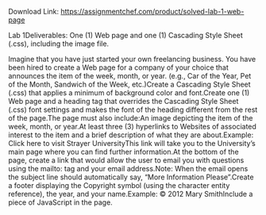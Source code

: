Download Link: https://assignmentchef.com/product/solved-lab-1-web-page
<br>
<p class="ui header product-top-header" title="Lab 1 Web page and one (1) Cascading Style Sheet (.css Solution">Lab 1Deliverables: One (1) Web page and one (1) Cascading Style Sheet (.css), including the image file.

Imagine that you have just started your own freelancing business. You have been hired to create a Web page for a company of your choice that announces the item of the week, month, or year. (e.g., Car of the Year, Pet of the Month, Sandwich of the Week, etc.)Create a Cascading Style Sheet (.css) that applies a minimum of background color and font.Create one (1) Web page and a heading tag that overrides the Cascading Style Sheet (.css) font settings and makes the font of the heading different from the rest of the page.The page must also include:An image depicting the item of the week, month, or year.At least three (3) hyperlinks to Websites of associated interest to the item and a brief description of what they are about.Example: Click here to visit Strayer UniversityThis link will take you to the University’s main page where you can find further information.At the bottom of the page, create a link that would allow the user to email you with questions using the mailto: tag and your email address.Note: When the email opens the subject line should automatically say, “More Information Please”.Create a footer displaying the Copyright symbol (using the character entity reference), the year, and your name.Example: © 2012 Mary SmithInclude a piece of JavaScript in the page.